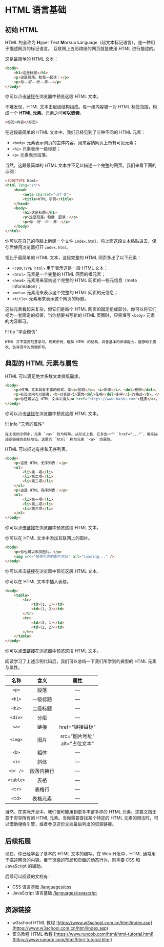 # HTML 语言基础

## 初始 HTML

HTML 的全称为 **H**yper **T**ext **M**arkup **L**anguage（超文本标记语言），是一种用于描述网页的标记语言。 互联网上五彩缤纷的网页就是使用 HTML 进行描述的。

这是最简单的 HTML 文本：

```html
<body>
    <h1>这是标题</h1>
    <p>这是段落。和我一起读：</p>
    <p>你——好——世——界——</p>
</body>
```

你可以点击<a href="/static/languages/html/0.html" target="blank">链接</a>在浏览器中预览这段 HTML 文本。

不难发现，HTML 文本由层级结构组成。每一级内容被一对 HTML 标签包围，构成一个 **HTML 元素**。元素之间**可以嵌套**。

```html
<标签>内容</标签>
```

在这段最简单的 HTML 文本中，我们已经见到了三种不同的 HTML 元素：

- `<body>` 元素表示网页的主体内容，用来容纳网页上所有可见元素；
- `<h1>` 元素表示一级标题；
- `<p>` 元素表示段落。

当然，这段最简单的 HTML 文本并不足以描述一个完整的网页。我们来看下面的示例：

```html
<!DOCTYPE html>
<html lang="zh">
    <head>
        <meta charset="utf-8">
        <title>HTML 示例</title>
    </head>
    <body>
        <h1>这是标题</h1>
        <p>这是段落。和我一起读：</p>
        <p>你——好——世——界——</p>
    </body>
</html>
```

你可以在自己的电脑上新建一个文件 `index.html`，将上面这段文本粘贴进去，保存后使用浏览器打开 `index.html`。

相比于最简单的 HTML 文本，这段完整的 HTML 网页多出了以下元素：

- `<!DOCTYPE html>` 用于表示这是一段 HTML 文本；
- `<html>` 元素是一个完整的 HTML 网页的根元素；
- `<head>` 元素用来容纳这个完整的 HTML 网页的一些元信息（meta information）；
- `<meta>` 元素用来表示这个完整的 HTML 网页的元信息；
- `<title>` 元素用来表示这个网页的标题。

这些元素看起来复杂，但它们是每个 HTML 网页的固定组成部分。你可以将它们视为一套固定的框架，当你想要书写新的 HTML 页面时，只需填写 `<body>` 元素的内容即可。

!!! tip "学会模仿"

    HTML 并不需要刻意学习。观察示例，理解 HTML 的结构，具备基本的阅读能力，能够动手魔改、仿写简单的页面即可。

## 典型的 HTML 元素与属性

HTML 可以满足绝大多数文本排版需求。

```html
<body>
    <p>HTML 文本具有丰富的格式，如<b>加粗</b>、<i>斜体</i>、<del>删除</del>。</p>
    <p>标签之间可以嵌套，<b>以表达<i>更为<del>花哨</del>多样</i>的格式</b>。</p>
    <p>你还可以在 HTML 文本中插入<a href="https://www.baidu.com">链接</a>。</p>
</body>
```

你可以点击<a href="/static/languages/html/1.html" target="blank">链接</a>在浏览器中预览这段 HTML 文本。

!!! info "元素的属性"

    在上面的示例中，元素 `<a>` 较为特殊。从形式上看，它多出一个 `href="..."`，用来描述该链接的目标地址。这里的 `html` 称为元素 `<a>` 的属性。 

HTML 可以描述有序和无序列表。

```html
<body>
    <p>这是 HTML 无序列表：</p>
    <ul>
        <li>第一项</li>
        <li>第二项</li>
        <li>第三项</li>
    </ul>
    <p>这是 HTML 有序列表：</p>
    <ol>
        <li>第一项</li>
        <li>第二项</li>
        <li>第三项</li>
    </ol>
</body>
```

你可以点击<a href="/static/languages/html/2.html" target="blank">链接</a>在浏览器中预览这段 HTML 文本。

你可以在 HTML 文本中添加互联网上的图片。

```html
<body>
    <p>你也可以添加图片。</p>
    <img src="替换为你的图片地址" alt="Loading..." />
</body>
```

你可以点击<a href="/static/languages/html/3.html" target="blank">链接</a>在浏览器中预览这段 HTML 文本。

你可以在 HTML 文本中插入表格。

```html
<body>
    <table>
        <tr>
            <td>(1, 1)</td>
            <td>(1, 2)</td>
        </tr>
        <tr>
            <td>(2, 1)</td>
            <td>(2, 2)</td>
        </tr>
    </table>
</body>
```

你可以点击<a href="/static/languages/html/4.html" target="blank">链接</a>在浏览器中预览这段 HTML 文本。

阅读学习了上述示例代码后，我们可以总结一下我们所学到的典型的 HTML 元素与属性。

|   名称   |    含义    |                属性                |
| :------: | :--------: | :--------------------------------: |
|  `<p>`   |    段落    |                 —                  |
|  `<h1>`  |  一级标题  |                 —                  |
|  `<h2>`  |  二级标题  |                 —                  |
| `<div>`  |    分组    |                 —                  |
|  `<a>`   |    链接    |          href="链接目标"           |
| `<img>`  |    图片    | src="图片地址"<br />alt="占位文本" |
|  `<b>`   |    粗体    |                 —                  |
|  `<i>`   |    斜体    |                 —                  |
| `<br />` | 段落内换行 |                 —                  |
| `<table>`|    表格    |                 —                  |
|  `<tr>`  |   表格行   |                 —                  |
|  `<td>`  |  表格元素  |                 —                  |

当然，在实际开发中，我们很可能用到更多丰富多样的 HTML 元素。这篇文档无意于穷举所有的 HTML 元素。当你需要查找某个特定的 HTML 元素的用法时，可以借助搜索引擎，或者参见这份文档最后列出的资源链接。

## 后续拓展

现在，你已经学会了基本的 HTML 文本的编写。在 Web 开发中，HTML 通常用于描述网页的内容。至于页面的布局和页面的动态行为，则需要 CSS 和 JavaScript 的辅助。

后续可以阅读的文档有：

- CSS 语言基础 [/languages/css](/languages/css)
- JavaScript 语言基础 [/languages/javascript](/languages/javascript)

## 资源链接

- w3school HTML 教程 [https://www.w3school.com.cn/html/index.asp](https://www.w3school.com.cn/html/index.asp)
- 菜鸟教程 HTML 教程 [https://www.runoob.com/html/html-tutorial.html](https://www.runoob.com/html/html-tutorial.html)
